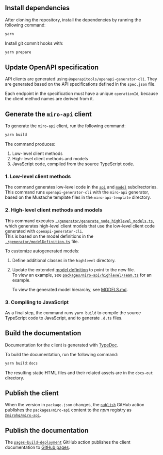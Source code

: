 ## Install dependencies

After cloning the repository, install the dependencies by running the following command:

```bash
yarn
```

Install git commit hooks with:

```bash
yarn prepare
```

## Update OpenAPI specification

API clients are generated using `@openapitools/openapi-generator-cli`. They are generated based on the API specifications defined in the `spec.json` file.

Each endpoint in the specification must have a unique `operationId`, because the client method names are derived from it.

## Generate the `miro-api` client

To generate the `miro-api` client, run the following command:

```bash
yarn build
```

The command produces:

1. Low-level client methods
2. High-level client methods and models
3. JavaScript code, compiled from the source TypeScript code.

### 1. Low-level client methods

The command generates low-level code in the [`api`](./api) and [`model`](./model) subdirectories.
This command runs `openapi-generator-cli` with the `miro-api` generator, based on the Mustache template files in the `miro-api-template` directory.

### 2. High-level client methods and models

This command executes [`./generator/generate_node_highlevel_models.ts`](./generator/generate_node_highlevel_models.ts), which generates high-level client models that use the low-level client code generated with `openapi-generator-cli`. \
This is based on the model definitions in the [`./generator/modelDefinition.ts`](./generator/modelDefinition.ts) file.

To customize autogenerated models:

1. Define additional classes in the `highlevel` directory.
2. Update the extended [model definition](/packages/generator/modelDefinition.ts) to point to the new file. \
   To view an example, see [`packages/miro-api/highlevel/Team.ts`](/packages/miro-api/highlevel/Team.ts) for an example.

   To view the generated model hierarchy, see [MODELS.md](./MODELS.md).

### 3. Compiling to JavaScript

As a final step, the command runs `yarn build` to compile the source TypeScript code to JavaScript, and to generate `.d.ts` files.

## Build the documentation

Documentation for the client is generated with [TypeDoc](https://typedoc.org/).

To build the documentation, run the following command:

```bash
yarn build:docs
```

The resulting static HTML files and their related assets are in the `docs-out` directory.

## Publish the client

When the version in `package.json` changes, the [`publish`](https://github.com/miroapp/api-clients/actions/workflows/publish.yml) GitHub action publishes the  `packages/miro-api` content to the *npm* registry as [`@mirohq/miro-api`](https://www.npmjs.com/package/@mirohq/miro-api).

## Publish the documentation

The [`pages-build-deployment`](https://github.com/miroapp/api-clients/actions/workflows/pages/pages-build-deployment) GitHub action publishes the client documentation to [GitHub pages](https://miroapp.github.io/api-clients/).

